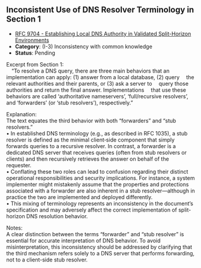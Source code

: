 ## Inconsistent Use of DNS Resolver Terminology in Section 1

- [RFC 9704 - Establishing Local DNS Authority in Validated Split-Horizon Environments](https://www.rfc-editor.org/rfc/rfc9704)
- **Category**: (I-3) Inconsistency with common knowledge
- **Status**: Pending

Excerpt from Section 1:  
 “To resolve a DNS query, there are three main behaviors that an
 implementation can apply: (1) answer from a local database, (2) query
 the relevant authorities and their parents, or (3) ask a server to
 query those authorities and return the final answer. Implementations
 that use these behaviors are called ‘authoritative nameservers’, ‘full/recursive resolvers’, and ‘forwarders’ (or ‘stub resolvers’), respectively.”

Explanation:  
The text equates the third behavior with both “forwarders” and “stub resolvers.”  
• In established DNS terminology (e.g., as described in RFC 1035), a stub resolver is defined as the minimal client‐side component that simply forwards queries to a recursive resolver. In contrast, a forwarder is a dedicated DNS server that receives queries (often from stub resolvers or clients) and then recursively retrieves the answer on behalf of the requester.  
• Conflating these two roles can lead to confusion regarding their distinct operational responsibilities and security implications. For instance, a system implementer might mistakenly assume that the properties and protections associated with a forwarder are also inherent in a stub resolver—although in practice the two are implemented and deployed differently.  
• This mixing of terminology represents an inconsistency in the document’s specification and may adversely affect the correct implementation of split-horizon DNS resolution behavior.

Notes:  
A clear distinction between the terms “forwarder” and “stub resolver” is essential for accurate interpretation of DNS behavior. To avoid misinterpretation, this inconsistency should be addressed by clarifying that the third mechanism refers solely to a DNS server that performs forwarding, not to a client-side stub resolver.
